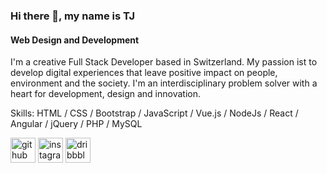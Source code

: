 ### Hi there 👋, my name is TJ

#### Web Design and Development
I'm a creative Full Stack Developer based in Switzerland. My passion ist to develop digital experiences that leave positive impact on people, environment and the society. I'm an interdisciplinary problem solver with a heart for development, design and innovation.


Skills:  HTML / CSS / Bootstrap / JavaScript / Vue.js / NodeJs / React / Angular / jQuery / PHP / MySQL 



[<img src='https://cdn.jsdelivr.net/npm/simple-icons@3.0.1/icons/github.svg' alt='github' height='40'>](https://github.com/Tanushiii)  [<img src='https://cdn.jsdelivr.net/npm/simple-icons@3.0.1/icons/instagram.svg' alt='instagram' height='40'>](https://www.instagram.com/tj.schoeni/)  [<img src='https://cdn.jsdelivr.net/npm/simple-icons@3.0.1/icons/dribbble.svg' alt='dribbble' height='40'>](https://dribbble.com/TJ_Schoeni)  

